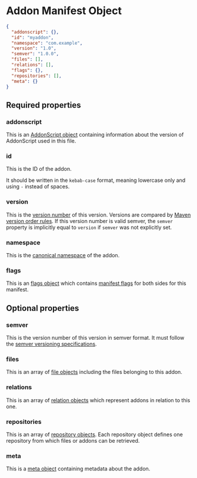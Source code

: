 # Addon Manifest Object

```json
{
  "addonscript": {},
  "id": "myaddon",
  "namespace": "com.example",
  "version": "1.0",
  "semver": "1.0.0",
  "files": [],
  "relations": [],
  "flags": {},
  "repositories": [],
  "meta": {}
}
```

## Required properties

### addonscript

This is an [AddonScript object](addonscript.md) containing information about the version of AddonScript used in this file.

### id

This is the ID of the addon.

It should be written in the `kebab-case` format, meaning lowercase only and using `-` instead of spaces.

### version

This is the [version number](../concepts/versioning.md) of this version. Versions are compared by 
[Maven version order rules](../concepts/versioning.md#version-order-specification).
If this version number is valid semver, the `semver` property is implicitly equal to `version` if `semver` was not explicitly set.

### namespace

This is the [canonical namespace](../concepts/namespaces.md#canonical-namespaces) of the addon.

### flags

This is an [flags object](flags.md) which contains [manifest flags](../concepts/flags.md#manifest-flags) for both sides for this manifest.

## Optional properties

### semver

This is the version number of this version in semver format. It must follow the [semver versioning specifications](https://semver.org/spec/v2.0.0.html).

### files

This is an array of [file objects](file.md) including the files belonging to this addon.

### relations

This is an array of [relation objects](relation.md) which represent addons in relation to this one.

### repositories

This is an array of [repository objects](repository.md). Each repository object defines one repository from which files or
addons can be retrieved.

### meta

This is a [meta object](meta.md) containing metadata about the addon.
